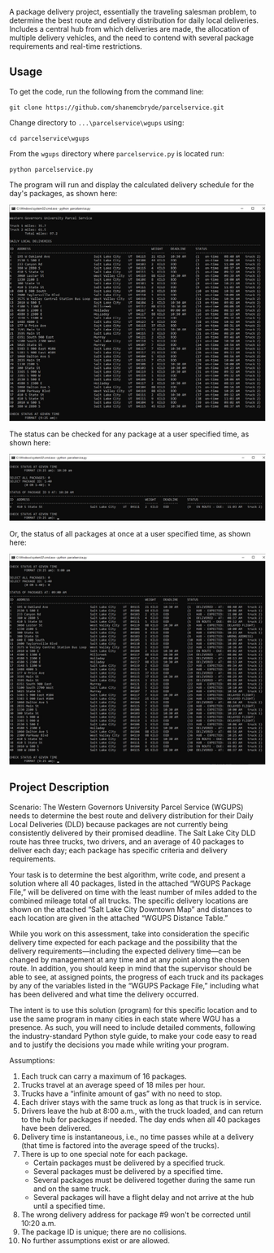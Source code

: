 A package delivery project, essentially the traveling salesman problem, to determine the best route and delivery distribution for daily local deliveries. Includes a central hub from which deliveries are made, the allocation of multiple delivery vehicles, and the need to contend with several package requirements and real-time restrictions.

## Usage
To get the code, run the following from the command line:

```commandline
git clone https://github.com/shanemcbryde/parcelservice.git
```

Change directory to `...\parcelservice\wgups` using:

```commandline
cd parcelservice\wgups
```

From the `wgups` directory where `parcelservice.py` is located run:

```commandline
python parcelservice.py
```

The program will run and display the calculated delivery schedule for the day's packages, as shown here: 

![](deliveries.jpg?raw=true "Daily Local Deliveries")

The status can be checked for any package at a user specified time, as shown here:

![](package2.jpg?raw=true "Single Package Status")

Or, the status of all packages at once at a user specified time, as shown here:

![](status1.jpg?raw=true "All Packages Status")

## Project Description
Scenario: The Western Governors University Parcel Service (WGUPS) needs to determine the best route and delivery distribution for their Daily Local Deliveries (DLD) because packages are not currently being consistently delivered by their promised deadline. The Salt Lake City DLD route has three trucks, two drivers, and an average of 40 packages to deliver each day; each package has specific criteria and delivery requirements.

Your task is to determine the best algorithm, write code, and present a solution where all 40 packages, listed in the attached “WGUPS Package File,” will be delivered on time with the least number of miles added to the combined mileage total of all trucks. The specific delivery locations are shown on the attached “Salt Lake City Downtown Map” and distances to each location are given in the attached “WGUPS Distance Table.”

While you work on this assessment, take into consideration the specific delivery time expected for each package and the possibility that the delivery requirements—including the expected delivery time—can be changed by management at any time and at any point along the chosen route. In addition, you should keep in mind that the supervisor should be able to see, at assigned points, the progress of each truck and its packages by any of the variables listed in the “WGUPS Package File,” including what has been delivered and what time the delivery occurred.

The intent is to use this solution (program) for this specific location and to use the same program in many cities in each state where WGU has a presence. As such, you will need to include detailed comments, following the industry-standard Python style guide, to make your code easy to read and to justify the decisions you made while writing your program.

Assumptions:

1.	Each truck can carry a maximum of 16 packages.
2.	Trucks travel at an average speed of 18 miles per hour.
3.	Trucks have a “infinite amount of gas” with no need to stop.
4.	Each driver stays with the same truck as long as that truck is in service.
5.	Drivers leave the hub at 8:00 a.m., with the truck loaded, and can return to the hub for packages if needed. The day ends when all 40 packages have been delivered.
6.	Delivery time is instantaneous, i.e., no time passes while at a delivery (that time is factored into the average speed of the trucks).
7.	There is up to one special note for each package.
    - Certain packages must be delivered by a specified truck.
    - Several packages must be delivered by a specified time.
    - Several packages must be delivered together during the same run and on the same truck.
    - Several packages will have a flight delay and not arrive at the hub until a specified time.
9.	The wrong delivery address for package #9 won't be corrected until 10:20 a.m.
10.	The package ID is unique; there are no collisions.
11.	No further assumptions exist or are allowed.


